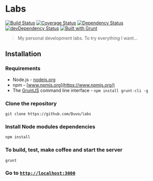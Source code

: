 Labs
==========
[![Build Status](https://travis-ci.org/Duvo/labs.svg?branch=master)](https://travis-ci.org/Duvo/labs)
[![Coverage Status](https://coveralls.io/repos/Duvo/labs/badge.png)](https://coveralls.io/r/Duvo/labs)
[![Dependency Status](https://david-dm.org/Duvo/labs.svg?theme=shields.io)](https://david-dm.org/Duvo/labs)
[![devDependency Status](https://david-dm.org/Duvo/labs/dev-status.svg?theme=shields.io)](https://david-dm.org/Duvo/labs#info=devDependencies)
[![Built with Grunt](https://cdn.gruntjs.com/builtwith.png)](http://gruntjs.com/)

> My personal development labs. To try everything I want... 

## Installation

### Requirements

- Node.js - [nodejs.org](http://nodejs.org/)
- npm - [www.npmjs.org](https://www.npmjs.org/)
- The [GruntJS](http://gruntjs.com/getting-started#installing-the-cli) command line interface - `npm install grunt-cli -g`

### Clone the repository

    git clone https://github.com/Duvo/labs
    
### Install Node modules dependencies

    npm install
    
### To build, test, make coffee and start the server

    grunt
    
### Go to [`http://localhost:3000`](http://localhost:3000)
